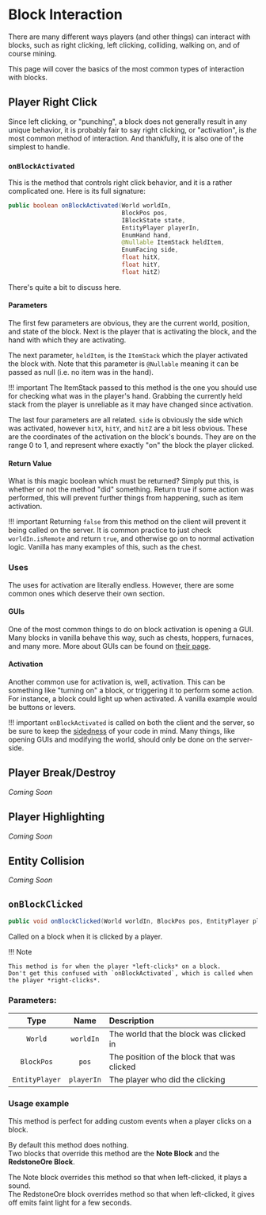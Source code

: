 Block Interaction
=================

There are many different ways players (and other things) can interact with blocks, such as right clicking, left clicking, colliding, walking on, and of course mining.

This page will cover the basics of the most common types of interaction with blocks.

Player Right Click
------------------
Since left clicking, or "punching", a block does not generally result in any unique behavior, it is probably fair to say right clicking, or "activation", is *the* most common method of interaction. And thankfully, it is also one of the simplest to handle.

### `onBlockActivated`

This is the method that controls right click behavior, and it is a rather complicated one. Here is its full signature:

```java
public boolean onBlockActivated(World worldIn,
                                BlockPos pos,
                                IBlockState state,
                                EntityPlayer playerIn,
                                EnumHand hand,
                                @Nullable ItemStack heldItem,
                                EnumFacing side,
                                float hitX,
                                float hitY,
                                float hitZ)
```

There's quite a bit to discuss here.

#### Parameters

The first few parameters are obvious, they are the current world, position, and state of the block. Next is the player that is activating the block, and the hand with which they are activating.

The next parameter, `heldItem`, is the `ItemStack` which the player activated the block with. Note that this parameter is `@Nullable` meaning it can be passed as null (i.e. no item was in the hand).

!!! important
    The ItemStack passed to this method is the one you should use for checking what was in the player's hand. Grabbing the currently held stack from the player is unreliable as it may have changed since activation.

The last four parameters are all related. `side` is obviously the side which was activated, however `hitX`, `hitY`, and `hitZ` are a bit less obvious. These are the coordinates of the activation on the block's bounds. They are on the range 0 to 1, and represent where exactly "on" the block the player clicked.

#### Return Value

What is this magic boolean which must be returned? Simply put this, is whether or not the method "did" something. Return true if some action was performed, this will prevent further things from happening, such as item activation.


!!! important
    Returning `false` from this method on the client will prevent it being called on the server. It is common practice to just check `worldIn.isRemote` and return `true`, and otherwise go on to normal activation logic. Vanilla has many examples of this, such as the chest.

### Uses

The uses for activation are literally endless. However, there are some common ones which deserve their own section.

#### GUIs

One of the most common things to do on block activation is opening a GUI. Many blocks in vanilla behave this way, such as chests, hoppers, furnaces, and many more. More about GUIs can be found on [their page](GUIs).

#### Activation

Another common use for activation is, well, activation. This can be something like "turning on" a block, or triggering it to perform some action. For instance, a block could light up when activated. A vanilla example would be buttons or levers.

!!! important
    `onBlockActivated` is called on both the client and the server, so be sure to keep the [sidedness] of your code in mind. Many things, like opening GUIs and modifying the world, should only be done on the server-side.

Player Break/Destroy
--------------------
*Coming Soon*

Player Highlighting
-------------------
*Coming Soon*

Entity Collision
----------------
*Coming Soon*

`onBlockClicked`
----------------

```java
public void onBlockClicked(World worldIn, BlockPos pos, EntityPlayer playerIn)
```

Called on a block when it is clicked by a player.

!!! Note
    
    This method is for when the player *left-clicks* on a block.
    Don't get this confused with `onBlockActivated`, which is called when the player *right-clicks*.

### Parameters:
|      Type       |     Name     |                  Description                  |
|:---------------:|:------------:|:----------------------------------------------|
|     `World`     |  `worldIn`   | The world that the block was clicked in       |
|    `BlockPos`   |    `pos`     | The position of the block that was clicked    |
|  `EntityPlayer` |  `playerIn`  | The player who did the clicking               |

### Usage example
This method is perfect for adding custom events when a player clicks on a block.

By default this method does nothing.  
Two blocks that override this method are the **Note Block** and the **RedstoneOre Block**.

The Note block overrides this method so that when left-clicked, it plays a sound.  
The RedstoneOre block overrides method so that when left-clicked, it gives off emits faint light for a few seconds.

[sidedness]: ../concepts/sides.md
